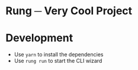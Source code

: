 # Rung ─ Very Cool Project

# Development

- Use `yarn` to install the dependencies
- Use `rung run` to start the CLI wizard
    
